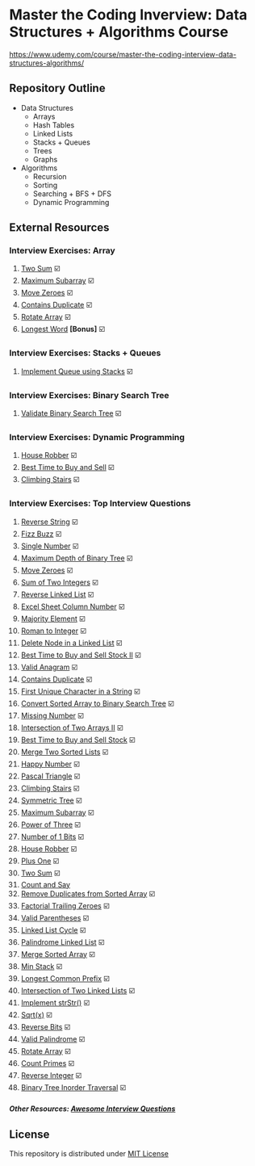 # Master the Coding Inverview: Data Structures + Algorithms Course

https://www.udemy.com/course/master-the-coding-interview-data-structures-algorithms/

## Repository Outline
- Data Structures
  - Arrays 
  - Hash Tables
  - Linked Lists
  - Stacks + Queues
  - Trees
  - Graphs
- Algorithms
  - Recursion
  - Sorting
  - Searching + BFS + DFS
  - Dynamic Programming

## External Resources
### Interview Exercises: Array
1. [Two Sum](https://leetcode.com/problems/two-sum/description/) ☑️
2. [Maximum Subarray](https://leetcode.com/problems/maximum-subarray/description/) ☑️
3. [Move Zeroes](https://leetcode.com/problems/move-zeroes/description/) ☑️
4. [Contains Duplicate](https://leetcode.com/problems/contains-duplicate/description/) ☑️
5. [Rotate Array](https://leetcode.com/problems/rotate-array/description/) ☑️
6. [Longest Word](https://coderbyte.com/information/Longest%20Word) __[Bonus]__ ☑️

### Interview Exercises: Stacks + Queues
1. [Implement Queue using Stacks](https://leetcode.com/problems/implement-queue-using-stacks/) ☑️

### Interview Exercises: Binary Search Tree
1. [Validate Binary Search Tree](https://leetcode.com/problems/validate-binary-search-tree/) ☑️

### Interview Exercises: Dynamic Programming
1. [House Robber](https://leetcode.com/problems/house-robber/submissions/) ☑️
2. [Best Time to Buy and Sell](https://leetcode.com/problems/best-time-to-buy-and-sell-stock/submissions/) ☑️
3. [Climbing Stairs](https://leetcode.com/problems/climbing-stairs/submissions/) ☑️

### Interview Exercises: Top Interview Questions
1. [Reverse String](https://leetcode.com/problems/reverse-string/) ☑️
2. [Fizz Buzz](https://leetcode.com/problems/fizz-buzz/) ☑️
3. [Single Number](https://leetcode.com/problems/single-number/) ☑️
4. [Maximum Depth of Binary Tree](https://leetcode.com/problems/maximum-depth-of-binary-tree/) ☑️
5. [Move Zeroes](https://leetcode.com/problems/move-zeroes/) ☑️
6. [Sum of Two Integers](https://leetcode.com/problems/sum-of-two-integers/) ☑️
7. [Reverse Linked List](https://leetcode.com/problems/reverse-linked-list/) ☑️ 
8. [Excel Sheet Column Number](https://leetcode.com/problems/excel-sheet-column-number/) ☑️
9. [Majority Element](https://leetcode.com/problems/majority-element/) ☑️
10. [Roman to Integer](https://leetcode.com/problems/roman-to-integer/) ☑️
11. [Delete Node in a Linked List](https://leetcode.com/problems/delete-node-in-a-linked-list/) ☑️
12. [Best Time to Buy and Sell Stock II](https://leetcode.com/problems/best-time-to-buy-and-sell-stock-ii/) ☑️
13. [Valid Anagram](https://leetcode.com/problems/valid-anagram/) ☑️
14. [Contains Duplicate](https://leetcode.com/problems/contains-duplicate/) ☑️
15. [First Unique Character in a String](https://leetcode.com/problems/first-unique-character-in-a-string/) ☑️
16. [Convert Sorted Array to Binary Search Tree](https://leetcode.com/problems/convert-sorted-array-to-binary-search-tree/) ☑️
17. [Missing Number](https://leetcode.com/problems/missing-number/) ☑️
18. [Intersection of Two Arrays II](https://leetcode.com/problems/intersection-of-two-arrays-ii/) ☑️
19. [Best Time to Buy and Sell Stock](https://leetcode.com/problems/best-time-to-buy-and-sell-stock/) ☑️
20. [Merge Two Sorted Lists](https://leetcode.com/problems/merge-two-sorted-lists/) ☑️
21. [Happy Number](https://leetcode.com/problems/happy-number/) ☑️
22. [Pascal Triangle](https://leetcode.com/problems/pascals-triangle/) ☑️
24. [Climbing Stairs](https://leetcode.com/problems/climbing-stairs/) ☑️
25. [Symmetric Tree](https://leetcode.com/problems/symmetric-tree/) ☑️
26. [Maximum Subarray](https://leetcode.com/problems/maximum-subarray/) ☑️
27. [Power of Three](https://leetcode.com/problems/power-of-three/) ☑️
28. [Number of 1 Bits](https://leetcode.com/problems/number-of-1-bits/) ☑️
29. [House Robber](https://leetcode.com/problems/house-robber/) ☑️
30. [Plus One](https://leetcode.com/problems/plus-one/) ☑️
31. [Two Sum](https://leetcode.com/problems/two-sum/) ☑️
32. [Count and Say](https://leetcode.com/problems/count-and-say/)
33. [Remove Duplicates from Sorted Array](https://leetcode.com/problems/remove-duplicates-from-sorted-array/) ☑️
34. [Factorial Trailing Zeroes](https://leetcode.com/problems/factorial-trailing-zeroes/) ☑️
35. [Valid Parentheses](https://leetcode.com/problems/valid-parentheses/) ☑️
36. [Linked List Cycle](https://leetcode.com/problems/linked-list-cycle/) ☑️
37. [Palindrome Linked List](https://leetcode.com/problems/palindrome-linked-list/) ☑️
38. [Merge Sorted Array](https://leetcode.com/problems/merge-sorted-array/) ☑️
39. [Min Stack](https://leetcode.com/problems/min-stack/) ☑️
40. [Longest Common Prefix](https://leetcode.com/problems/longest-common-prefix/) ☑️
41. [Intersection of Two Linked Lists](https://leetcode.com/problems/intersection-of-two-linked-lists/) ☑️
42. [Implement strStr()](https://leetcode.com/problems/implement-strstr/) ☑️
43. [Sqrt(x)](https://leetcode.com/problems/sqrtx/) ☑️
44. [Reverse Bits](https://leetcode.com/problems/reverse-bits/) ☑️
45. [Valid Palindrome](https://leetcode.com/problems/valid-palindrome/) ☑️
46. [Rotate Array](https://leetcode.com/problems/rotate-array/) ☑️
47. [Count Primes](https://leetcode.com/problems/count-primes/) ☑️
48. [Reverse Integer](https://leetcode.com/problems/reverse-integer/) ☑️
49. [Binary Tree Inorder Traversal](https://leetcode.com/problems/binary-tree-inorder-traversal/) ☑️

##### Other Resources: [Awesome Interview Questions](https://github.com/DopplerHQ/awesome-interview-questions)

## License
This repository is distributed under [MIT License](https://github.com/luangtatipsy/master-the-code-interview/blob/main/LICENSE)
